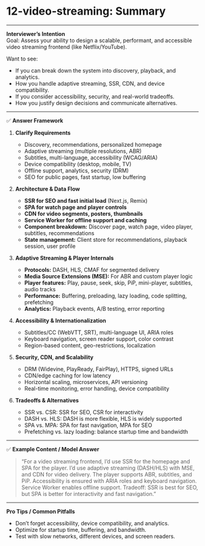 # 12-video-streaming: Summary

---

**Interviewer’s Intention**  
Goal: Assess your ability to design a scalable, performant, and accessible video streaming frontend (like Netflix/YouTube).

Want to see:

- If you can break down the system into discovery, playback, and analytics.
- How you handle adaptive streaming, SSR, CDN, and device compatibility.
- If you consider accessibility, security, and real-world tradeoffs.
- How you justify design decisions and communicate alternatives.

---

✅ **Answer Framework**

1. **Clarify Requirements**

   - Discovery, recommendations, personalized homepage
   - Adaptive streaming (multiple resolutions, ABR)
   - Subtitles, multi-language, accessibility (WCAG/ARIA)
   - Device compatibility (desktop, mobile, TV)
   - Offline support, analytics, security (DRM)
   - SEO for public pages, fast startup, low buffering

2. **Architecture & Data Flow**

   - **SSR for SEO and fast initial load** (Next.js, Remix)
   - **SPA for watch page and player controls**
   - **CDN for video segments, posters, thumbnails**
   - **Service Worker for offline support and caching**
   - **Component breakdown:** Discover page, watch page, video player, subtitles, recommendations
   - **State management:** Client store for recommendations, playback session, user profile

3. **Adaptive Streaming & Player Internals**

   - **Protocols:** DASH, HLS, CMAF for segmented delivery
   - **Media Source Extensions (MSE):** For ABR and custom player logic
   - **Player features:** Play, pause, seek, skip, PiP, mini-player, subtitles, audio tracks
   - **Performance:** Buffering, preloading, lazy loading, code splitting, prefetching
   - **Analytics:** Playback events, A/B testing, error reporting

4. **Accessibility & Internationalization**

   - Subtitles/CC (WebVTT, SRT), multi-language UI, ARIA roles
   - Keyboard navigation, screen reader support, color contrast
   - Region-based content, geo-restrictions, localization

5. **Security, CDN, and Scalability**

   - DRM (Widevine, PlayReady, FairPlay), HTTPS, signed URLs
   - CDN/edge caching for low latency
   - Horizontal scaling, microservices, API versioning
   - Real-time monitoring, error handling, device compatibility

6. **Tradeoffs & Alternatives**
   - SSR vs. CSR: SSR for SEO, CSR for interactivity
   - DASH vs. HLS: DASH is more flexible, HLS is widely supported
   - SPA vs. MPA: SPA for fast navigation, MPA for SEO
   - Prefetching vs. lazy loading: balance startup time and bandwidth

---

✅ **Example Content / Model Answer**

> “For a video streaming frontend, I’d use SSR for the homepage and SPA for the player. I’d use adaptive streaming (DASH/HLS) with MSE, and CDN for video delivery. The player supports ABR, subtitles, and PiP. Accessibility is ensured with ARIA roles and keyboard navigation. Service Worker enables offline support. Tradeoff: SSR is best for SEO, but SPA is better for interactivity and fast navigation.”

---

**Pro Tips / Common Pitfalls**

- Don’t forget accessibility, device compatibility, and analytics.
- Optimize for startup time, buffering, and bandwidth.
- Test with slow networks, different devices, and screen readers.
